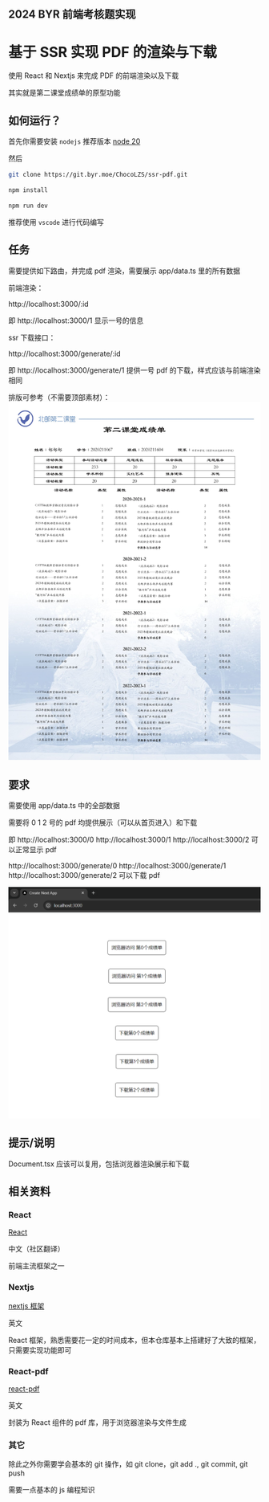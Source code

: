 2024 BYR 前端考核题实现
----------------------------------------
# 基于 SSR 实现 PDF 的渲染与下载

使用 React 和 Nextjs 来完成 PDF 的前端渲染以及下载

其实就是第二课堂成绩单的原型功能

## 如何运行？

首先你需要安装 `nodejs` 推荐版本 [node 20](https://nodejs.org/zh-cn)

然后

```bash
git clone https://git.byr.moe/ChocoLZS/ssr-pdf.git
```

```bash
npm install
```

```bash
npm run dev
```

推荐使用 `vscode` 进行代码编写

## 任务

需要提供如下路由，并完成 pdf 渲染，需要展示 app/data.ts 里的所有数据

前端渲染：

http://localhost:3000/:id

即 http://localhost:3000/1 显示一号的信息

ssr 下载接口：

http://localhost:3000/generate/:id

即 http://localhost:3000/generate/1 提供一号 pdf 的下载，样式应该与前端渲染相同

排版可参考（不需要顶部素材）：![成绩单示例](/docs/report-example.jpg)

## 要求

需要使用 app/data.ts 中的全部数据

需要将 0 1 2 号的 pdf 均提供展示（可以从首页进入）和下载

即 http://localhost:3000/0 http://localhost:3000/1 http://localhost:3000/2 可以正常显示 pdf

http://localhost:3000/generate/0 http://localhost:3000/generate/1 http://localhost:3000/generate/2 可以下载 pdf

![首页](/docs/homepage.png)

## 提示/说明

Document.tsx 应该可以复用，包括浏览器渲染展示和下载

## 相关资料

### React

[React](https://zh-hans.react.dev/)

中文（社区翻译）

前端主流框架之一

### Nextjs

[nextjs 框架](https://nextjs.org/docs)

英文

React 框架，熟悉需要花一定的时间成本，但本仓库基本上搭建好了大致的框架，只需要实现功能即可

### React-pdf

[react-pdf](https://react-pdf.org/)

英文

封装为 React 组件的 pdf 库，用于浏览器渲染与文件生成

### 其它

除此之外你需要学会基本的 git 操作，如 git clone，git add ., git commit, git push

需要一点基本的 js 编程知识

